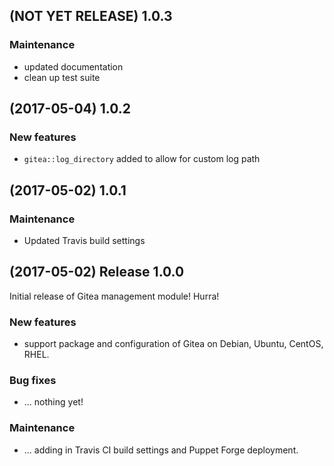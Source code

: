 ## (NOT YET RELEASE) 1.0.3

### Maintenance

*   updated documentation
*   clean up test suite

## (2017-05-04) 1.0.2

### New features

*   `gitea::log_directory` added to allow for custom log path

## (2017-05-02) 1.0.1

### Maintenance

*   Updated Travis build settings

## (2017-05-02) Release 1.0.0

Initial release of Gitea management module! Hurra!

### New features

*   support package and configuration of Gitea on Debian, Ubuntu, CentOS,
    RHEL.

### Bug fixes

*   ... nothing yet!

### Maintenance

*   ... adding in Travis CI build settings and Puppet Forge deployment.

